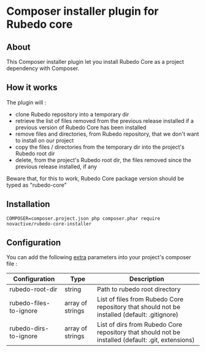 # Composer installer plugin for Rubedo core

## About

This Composer installer plugin let you install Rubedo Core as a project dependency with Composer.

## How it works

The plugin will :

* clone Rubedo repository into a temporary dir
* retrieve the list of files removed from the previous release installed if a previous version of Rubedo Core has been installed
* remove files and directories, from Rubedo repository, that we don't want to install on our project
* copy the files / directories from the temporary dir into the project's Rubedo root dir
* delete, from the project's Rubedo root dir, the files removed since the previous release installed, if any

Beware that, for this to work, Rubedo Core package version should be typed as "rubedo-core"

## Installation

    COMPOSER=composer.project.json php composer.phar require novactive/rubedo-core-installer 


## Configuration

You can add the following [extra](https://getcomposer.org/doc/04-schema.md#extra) parameters into your project's composer file :

Configuration          | Type             | Description                                                                                       |
-----------------------|------------------|---------------------------------------------------------------------------------------------------|
rubedo-root-dir        | string           | Path to rubedo root directory                                                                     |
rubedo-files-to-ignore | array of strings | List of files from Rubedo Core repository that should not be installed (default: .gitignore)      |
rubedo-dirs-to-ignore  | array of strings | List of dirs from Rubedo Core repository that should not be installed (default: .git, extensions) |
